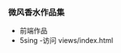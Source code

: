 ### 微风香水作品集

 - 前端作品
  - 5sing -访问 views/index.html

<link rel="stylesheet" type="text/css" href="./css/tree.css"/>
<script>
var oParent =  document.querySelector('.summary');
var aLi = oParent.querySelectorAll('.chapter');
	for (var i = 0; i < aLi.length; i++) {
		 var oInput = document.createElement('input');oInput.type = 'checkbox';
		 var oChild = aLi[i].children[0],oB=oChild.querySelector('b');
			if(oB){
				oB.innerHTML='';
				var sHtml = oChild.innerText.replace(/\s+/g,'');
			 	var match = sHtml.match(/\.[a-z]+$/);
			 	if(match){
			 	  var oA = document.createElement('a');
			 	      oA.setAttribute('class','modify');
			 	  	  oA.href= aLi[i].getAttribute('data-path').replace(/\.[a-z]+$/,match[0]);
			 	  	  oA.innerHTML='<b></b>'+sHtml;
			 		aLi[i].removeChild(oChild);
			 		aLi[i].appendChild(oA);
			 		continue ;
			 	}
			}
			if(oChild.tagName.toLocaleLowerCase()==='span'){
			 aLi[i].insertBefore(oInput, oChild);
			}
	}
	oParent.addEventListener('click',function (e) {
		var tg =e.target,url;
		if(tg){
			 url = fzm_getURL(tg),!url&& (url= fzm_getURL(tg.parentNode));
			 url&&(e.stopPropagation(),e.preventDefault(),window.open(url));
		}
	});
	function fzm_getURL(node){
		 if(node.tagName.toLocaleLowerCase()==='a'){
		   return node.getAttribute('href');
		 }
	}
</script>


